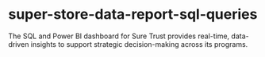 # super-store-data-report-sql-queries
The SQL and Power BI dashboard for Sure Trust provides real-time, data-driven insights to support strategic decision-making across its programs. 
